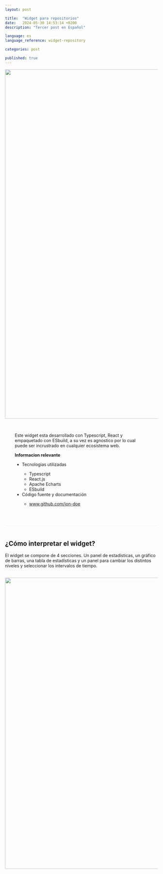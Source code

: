 ```yaml
---
layout: post

title:  "Widget para repositorios"
date:   2024-05-30 14:53:14 +0200
description: "Tercer post en Español"

language: es
language_reference: widget-repository

categories: post

published: true
---
```



<div class="flex">

  <div>
    <img style="width: 120vw" src="{{site.baseurl}}/assets/img/widget-repo.png">   
  </div>

  <div style="padding: 2rem">
    <p>
      Este widget esta desarrollado con Typescript, React y empaquetado con ESbuild, a su vez es agnostico por lo cual puede ser incrustrado en cualquier ecosistema web.
    </p>
    <span style="font-weight: bold">Informacion relevante</span>
    <ul>
      <li>Tecnologias utilizadas</li>
      <ul>
        <li>Typescript</li>
        <li>React.js</li>
        <li>Apache Echarts</li>
        <li>ESbuild</li>
      </ul>
      <li>Código fuente y documentación</li>
      <ul>
        <li>
          <a href="www.github.com/jon-doe">
            www.github.com/jon-doe
          </a>
        </li>
      </ul>
    </ul>
  </div>

</div>

<br>

<!--more-->
<div style="border-bottom: 1px solid #eee;"></div>

<br>
<h2 style="font-weight:bold">¿Cómo interpretar el widget?</h2>
<p>El widget se compone de 4 secciones. Un panel de estadísticas, un gráfico de barras, una tabla de estadísticas y un panel para cambiar los distintos niveles y seleccionar los intervalos de tiempo.
</p>
<br>


<div>
    <img style="width: 100vw" src="{{site.baseurl}}/assets/img/widget-repo-3.png">   
</div>
